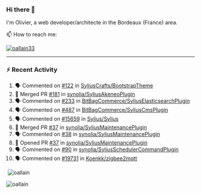 ### Hi there 👋

I'm Olivier, a web developer/architecte in the Bordeaux (France) area.

📫 How to reach me:

<p> <a href="https://twitter.com/oallain33" target="blank"><img src="https://img.shields.io/twitter/follow/oallain33?logo=twitter&style=for-the-badge" alt="oallain33" /></a> </p>

---

### :zap: Recent Activity

<!--START_SECTION:activity-->
1. 🗣 Commented on [#122](https://github.com/SyliusCrafts/BootstrapTheme/pull/122#issuecomment-1872871475) in [SyliusCrafts/BootstrapTheme](https://github.com/SyliusCrafts/BootstrapTheme)
2. 🎉 Merged PR [#181](https://github.com/synolia/SyliusAkeneoPlugin/pull/181) in [synolia/SyliusAkeneoPlugin](https://github.com/synolia/SyliusAkeneoPlugin)
3. 🗣 Commented on [#233](https://github.com/BitBagCommerce/SyliusElasticsearchPlugin/pull/233#issuecomment-1863203413) in [BitBagCommerce/SyliusElasticsearchPlugin](https://github.com/BitBagCommerce/SyliusElasticsearchPlugin)
4. 🗣 Commented on [#487](https://github.com/BitBagCommerce/SyliusCmsPlugin/pull/487#issuecomment-1863202040) in [BitBagCommerce/SyliusCmsPlugin](https://github.com/BitBagCommerce/SyliusCmsPlugin)
5. 🗣 Commented on [#15659](https://github.com/Sylius/Sylius/issues/15659#issuecomment-1861802010) in [Sylius/Sylius](https://github.com/Sylius/Sylius)
6. 🎉 Merged PR [#37](https://github.com/synolia/SyliusMaintenancePlugin/pull/37) in [synolia/SyliusMaintenancePlugin](https://github.com/synolia/SyliusMaintenancePlugin)
7. 🗣 Commented on [#38](https://github.com/synolia/SyliusMaintenancePlugin/issues/38#issuecomment-1861745934) in [synolia/SyliusMaintenancePlugin](https://github.com/synolia/SyliusMaintenancePlugin)
8. 💪 Opened PR [#37](https://github.com/synolia/SyliusMaintenancePlugin/pull/37) in [synolia/SyliusMaintenancePlugin](https://github.com/synolia/SyliusMaintenancePlugin)
9. 🗣 Commented on [#90](https://github.com/synolia/SyliusSchedulerCommandPlugin/issues/90#issuecomment-1842260928) in [synolia/SyliusSchedulerCommandPlugin](https://github.com/synolia/SyliusSchedulerCommandPlugin)
10. 🗣 Commented on [#19731](https://github.com/Koenkk/zigbee2mqtt/issues/19731#issuecomment-1836599282) in [Koenkk/zigbee2mqtt](https://github.com/Koenkk/zigbee2mqtt)
<!--END_SECTION:activity-->

<p>&nbsp;<img align="center" src="https://github-readme-stats.vercel.app/api?username=oallain&show_icons=true&locale=en" alt="oallain" /></p>

<p><img align="center" src="https://github-readme-streak-stats.herokuapp.com/?user=oallain&" alt="oallain" /></p>

